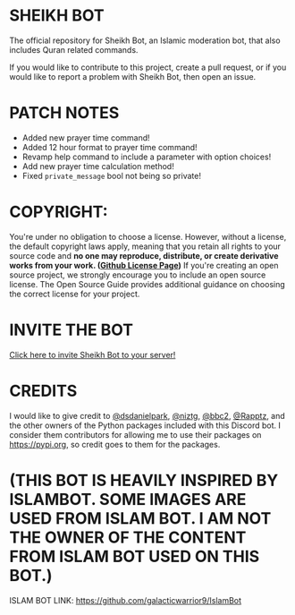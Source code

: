 # SHEIKH BOT
The official repository for Sheikh Bot, an Islamic moderation bot, that also includes Quran related commands.

If you would like to contribute to this project, create a pull request, or if you would like to report a problem with Sheikh Bot, then open an issue.

# PATCH NOTES

- Added new prayer time command!
- Added 12 hour format to prayer time command!
- Revamp help command to include a parameter with option choices!
- Add new prayer time calculation method!
- Fixed `private_message` bool not being so private!

# COPYRIGHT:
You're under no obligation to choose a license. However, without a license, the default copyright laws apply, meaning that you retain all rights to your source code and **no one may reproduce, distribute, or create derivative works from your work. ([Github License Page](https://docs.github.com/en/repositories/managing-your-repositorys-settings-and-features/customizing-your-repository/licensing-a-repository))** If you're creating an open source project, we strongly encourage you to include an open source license. The Open Source Guide provides additional guidance on choosing the correct license for your project.

# INVITE THE BOT
[Click here to invite Sheikh Bot to your server!](https://top.gg/bot/1158481964559503360)

# CREDITS
I would like to give credit to [@dsdanielpark](https://github.com/dsdanielpark), [@niztg](https://github.com/niztg/), [@bbc2](https://github.com/bbc2), [@Rapptz](https://github.com/rapptz), and the other owners of the Python packages included with this Discord bot. I consider them contributors for allowing me to use their packages on https://pypi.org, so credit goes to them for the packages.

# **(THIS BOT IS HEAVILY INSPIRED BY ISLAMBOT. SOME IMAGES ARE USED FROM ISLAM BOT. I AM NOT THE OWNER OF THE CONTENT FROM ISLAM BOT USED ON THIS BOT.)**

ISLAM BOT LINK: https://github.com/galacticwarrior9/IslamBot
